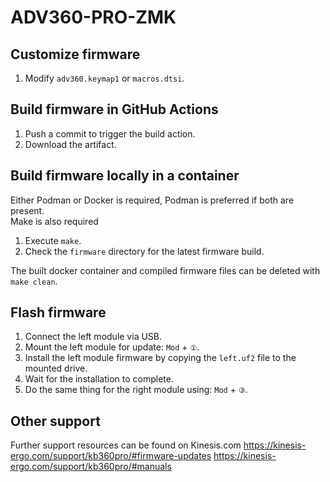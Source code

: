 # ADV360-PRO-ZMK

## Customize firmware

1. Modify `adv360.keymap1` or `macros.dtsi`.

## Build firmware in GitHub Actions

1. Push a commit to trigger the build action.
2. Download the artifact.

## Build firmware locally in a container

Either Podman or Docker is required, Podman is preferred if both are present.\
Make is also required

1. Execute `make`.
2. Check the `firmware` directory for the latest firmware build.

The built docker container and compiled firmware files can be deleted with `make clean`.

## Flash firmware

1. Connect the left module via USB.
2. Mount the left module for update: `Mod` + `①`.
3. Install the left module firmware by copying the `left.uf2` file to the mounted drive.
4. Wait for the installation to complete.
5. Do the same thing for the right module using: `Mod` + `③`.

## Other support

Further support resources can be found on Kinesis.com
https://kinesis-ergo.com/support/kb360pro/#firmware-updates
https://kinesis-ergo.com/support/kb360pro/#manuals
